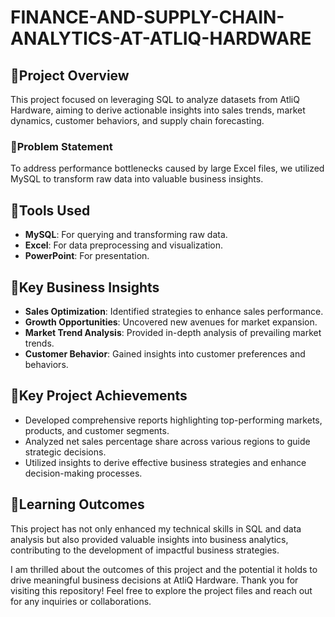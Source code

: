 # FINANCE-AND-SUPPLY-CHAIN-ANALYTICS-AT-ATLIQ-HARDWARE

## 🔶Project Overview

This project focused on leveraging SQL to analyze datasets from AtliQ Hardware, aiming to derive actionable insights into sales trends, market dynamics, customer behaviors, and supply chain forecasting.

### 🔶Problem Statement

To address performance bottlenecks caused by large Excel files, we utilized MySQL to transform raw data into valuable business insights.

## 🔶Tools Used

- **MySQL**: For querying and transforming raw data.
- **Excel**: For data preprocessing and visualization.
- **PowerPoint**: For presentation.

## 🔶Key Business Insights

- **Sales Optimization**: Identified strategies to enhance sales performance.
- **Growth Opportunities**: Uncovered new avenues for market expansion.
- **Market Trend Analysis**: Provided in-depth analysis of prevailing market trends.
- **Customer Behavior**: Gained insights into customer preferences and behaviors.

## 🔶Key Project Achievements

- Developed comprehensive reports highlighting top-performing markets, products, and customer segments.
- Analyzed net sales percentage share across various regions to guide strategic decisions.
- Utilized insights to derive effective business strategies and enhance decision-making processes.

## 🔶Learning Outcomes

This project has not only enhanced my technical skills in SQL and data analysis but also provided valuable insights into business analytics, contributing to the development of impactful business strategies.

I am thrilled about the outcomes of this project and the potential it holds to drive meaningful business decisions at AtliQ Hardware. Thank you for visiting this repository! Feel free to explore the project files and reach out for any inquiries or collaborations.
